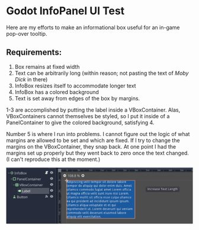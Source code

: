 # Godot InfoPanel UI Test

Here are my efforts to make an informational box useful for an in-game pop-over tooltip. 

## Requirements:
1. Box remains at fixed width
2. Text can be arbitrarily long (within reason; not pasting the text of _Moby Dick_ in there)
3. InfoBox resizes itself to accommodate longer text
4. InfoBox has a colored background
5. Text is set away from edges of the box by margins.

1-3 are accomplished by putting the label inside a VBoxContainer. Alas, VBoxContainers cannot themselves be styled, so I put it inside of a PanelContainer to give the colored background, satisfying 4.

Number 5 is where I run into problems. I cannot figure out the logic of what margins are allowed to be set and which are fixed. If I try to change the margins on the VBoxContainer, they snap back. At one point I had the margins set up properly but they went back to zero once the text changed. (I can't reproduce this at the moment.)

![Setup](https://github.com/sjml/godot-infobox-woes/raw/master/screenshot.png) 
